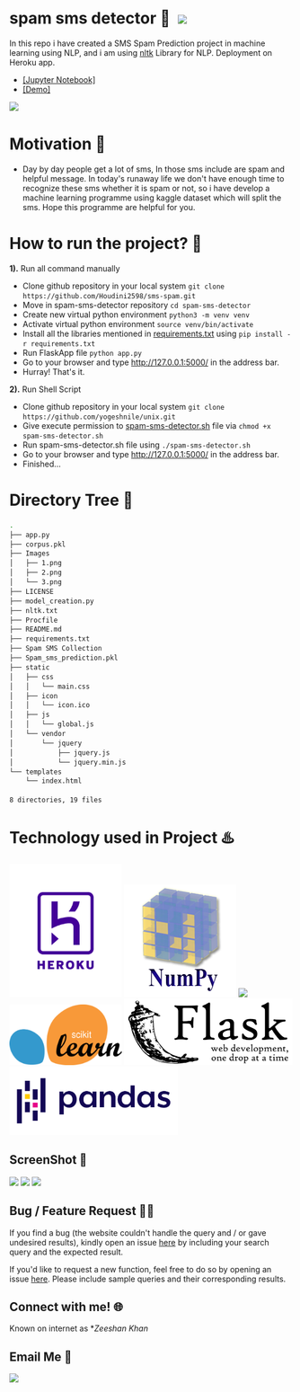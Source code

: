# spam sms detector :notebook: &nbsp;[![](https://camo.githubusercontent.com/17fa56d1fbad7bb4082c9711a77b984b85e79446/68747470733a2f2f696d672e736869656c64732e696f2f62616467652f507974686f6e2d332e362d627269676874677265656e2e737667)](https://python.org)
In this repo i have created a SMS Spam Prediction project in machine learning using NLP, and i am using [nltk](https://pypi.org/project/nltk/) Library for NLP. Deployment on Heroku app.

 - [[Jupyter Notebook]](https://github.com/yogeshnile/SPAM-SMS-Prediction)
 - [[Demo]](https://spam-sms-dectector.herokuapp.com/)

[![](https://camo.githubusercontent.com/2fb0723ef80f8d87a51218680e209c66f213edf8/68747470733a2f2f666f7274686562616467652e636f6d2f696d616765732f6261646765732f6d6164652d776974682d707974686f6e2e737667)](https://python.org)

# Motivation :monocle_face:
  - Day by day people get a lot of sms, In those sms include are spam and helpful message. In today's runaway life we don't have enough time to recognize these sms whether it is spam or not, so i have develop a machine learning programme using kaggle dataset which will split the sms. Hope this programme are helpful for you. 

# How to run the project? :thinking:
**1).** Run all command manually
  - Clone github repository in your local system  `git clone https://github.com/Houdini2598/sms-spam.git`
  - Move in spam-sms-detector repository  `cd spam-sms-detector`
  - Create new virtual python environment  `python3 -m venv venv`
  - Activate virtual python environment  `source venv/bin/activate`
  - Install all the libraries mentioned in [requirements.txt]([https://github.com/yogeshnile/spam-sms-detector/blob/master/requirements.txt)  using  `pip install -r requirements.txt`
  - Run FlaskApp file  `python app.py`
  - Go to your browser and type http://127.0.0.1:5000/ in the address bar.
  - Hurray! That's it. <br>


**2).** Run Shell Script
  - Clone github repository in your local system  `git clone https://github.com/yogeshnile/unix.git`
  - Give execute permission to [spam-sms-detector.sh](https://github.com/Houdini2598/sms-spam/blob/main/spam-sms-detector.sh) file via  `chmod +x spam-sms-detector.sh`
  - Run spam-sms-detector.sh file using `./spam-sms-detector.sh`
  - Go to your browser and type http://127.0.0.1:5000/ in the address bar.
  - Finished...

# Directory Tree :cactus:
```bash
.
├── app.py
├── corpus.pkl
├── Images
│   ├── 1.png
│   ├── 2.png
│   └── 3.png
├── LICENSE
├── model_creation.py
├── nltk.txt
├── Procfile
├── README.md
├── requirements.txt
├── Spam SMS Collection
├── Spam_sms_prediction.pkl
├── static
│   ├── css
│   │   └── main.css
│   ├── icon
│   │   └── icon.ico
│   ├── js
│   │   └── global.js
│   └── vendor
│       └── jquery
│           ├── jquery.js
│           └── jquery.min.js
└── templates
    └── index.html

8 directories, 19 files
```

# Technology used in Project :hotsprings:
<img target="_blank" src="https://github.com/Houdini2598/techimages/blob/main/Heroku.png" width="200"> 
<img target="_blank" src="https://github.com/Houdini2598/techimages/blob/main/numpy.png" width="200">      
<img target="_blank" src="hhttps://github.com/Houdini2598/techimages/blob/main/python_nltk.png" width="150">    
<img target="_blank" src="https://github.com/Houdini2598/techimages/blob/main/sklearn.png" width="200">
<img target="_blank" src="https://github.com/Houdini2598/techimages/blob/main/Flask.png" width="300">   
<img target="_blank" src="https://github.com/Houdini2598/techimages/blob/main/pandas.png" width="300">

## ScreenShot :camera_flash:
![](https://github.com/yogeshnile/spam-sms-detector/blob/master/Images/1.png)    ![](https://github.com/yogeshnile/spam-sms-detector/blob/master/Images/2.png)    ![](https://github.com/yogeshnile/spam-sms-detector/blob/master/Images/3.png)

## Bug / Feature Request :man_technologist:
If you find a bug (the website couldn't handle the query and / or gave undesired results), kindly open an issue [here](https://github.com/yogeshnile/spam-sms-detector/issues/new) by including your search query and the expected result.

If you'd like to request a new function, feel free to do so by opening an issue [here](https://github.com/yogeshnile/spam-sms-detector/issues/new). Please include sample queries and their corresponding results.


## Connect with me! 🌐
Known on internet as **Zeeshan Khan*


## Email Me :e-mail:

[![][I_Email]][E-mail]


[LinkedIn]: https://www.linkedin.com/in/zeeshan-khan2598/
[Github]: https://github.com/Houdini2598/
[Telegram]: https://t.me/hihoudini
[Instagram]: https://www.instagram.com/zeesh_n_/
[E-mail]: zk255988@gmail.com

[I_LinkedIn]: https://img.icons8.com/bubbles/100/000000/linkedin.png
[I_Github]: https://img.icons8.com/bubbles/100/000000/github.png
[I_Telegram]: https://img.icons8.com/bubbles/100/000000/telegram-app.png
[I_Instagram]: https://img.icons8.com/bubbles/100/000000/instagram-new.png
[I_Email]: https://img.icons8.com/bubbles/100/000000/secured-letter.png
